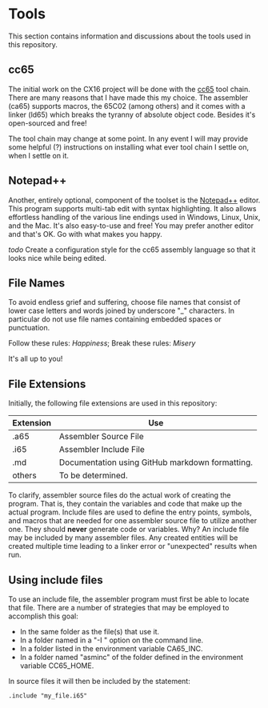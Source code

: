 # Tools

This section contains information and discussions about the tools used in this
repository.

## cc65

The initial work on the CX16 project will be done with the [cc65](https://cc65.github.io/)
tool chain. There are many reasons that I have made this my choice. The
assembler (ca65) supports macros, the 65C02 (among others) and it comes with
a linker (ld65) which breaks the tyranny of absolute object code. Besides it's
open-sourced and free!

The tool chain may change at some point. In any event I will may provide some
helpful (?) instructions on installing what ever tool chain I settle on, when
I settle on it.

## Notepad++

Another, entirely optional, component of the toolset is the [Notepad++](https://notepad-plus-plus.org/)
editor. This program supports multi-tab edit with syntax highlighting. It also
allows effortless handling of the various line endings used in Windows, Linux,
Unix, and the Mac. It's also easy-to-use and free! You may prefer another
editor and that's OK. Go with what makes you happy.

_todo_ Create a configuration style for the cc65 assembly language so that it
looks nice while being edited.

## File Names

To avoid endless grief and suffering, choose file names that consist of lower
case letters and words joined by underscore "_" characters. In particular do
not use file names containing embedded spaces or punctuation.

Follow these rules: _Happiness_; Break these rules: _Misery_

It's all up to you!

## File Extensions

Initially, the following file extensions are used in this repository:

Extension | Use
----------|----------------------------------------------------
.a65      | Assembler Source File
.i65      | Assembler Include File
.md       | Documentation using GitHub markdown formatting.
others    | To be determined.

To clarify, assembler source files do the actual work of creating the program.
That is, they contain the variables and code that make up the actual program.
Include files are used to define the entry points, symbols, and macros that
are needed for one assembler source file to utilize another one. They should
**never** generate code or variables. Why? An include file may be included by
many assembler files. Any created entities will be created multiple time
leading to a linker error or "unexpected" results when run.

## Using include files

To use an include file, the assembler program must first be able to locate that
file. There are a number of strategies that may be employed to accomplish this
goal:

* In the same folder as the file(s) that use it.
* In a folder named in a "-I <folder>" option on the command line.
* In a folder listed in the environment variable CA65_INC.
* In a folder named "asminc" of the folder defined in the environment variable
CC65_HOME.

In source files it will then be included by the statement:

    .include "my_file.i65"
